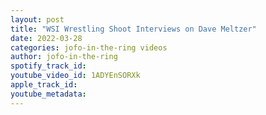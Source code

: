 ```yaml
---
layout: post
title: "WSI Wrestling Shoot Interviews on Dave Meltzer"
date: 2022-03-28
categories: jofo-in-the-ring videos
author: jofo-in-the-ring
spotify_track_id: 
youtube_video_id: 1ADYEnSORXk
apple_track_id: 
youtube_metadata: 
---
```

